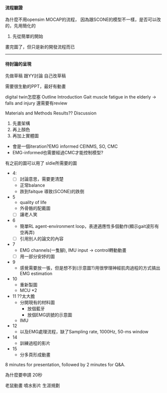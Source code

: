 #### 流程驗證
為什麼不用opensim MOCAP的流程，
因為跟SCONE的模型不一樣，是否可以改的，先用簡化的
1. 先從簡單的開始

畫完圖了，但只是新的開發流程而已

---
#### 待討論的呈現
先做草稿
跟YY討論
自己改草稿

需要很生動的PPT，最好有動畫

digital twin怎麼塞
Outline
Introduction
Gait
muscle fatigue in the elderly -> falls and injury
還需要有review

Materials and Methods
Results??
Discussion

1. 先畫架構
2. 再上顏色
3. 再加上實體圖

- 會是一個iteration?EMG informed CEINMS, SO, CMC
- EMG-informed也需要經過CMC才能控制模型?

有之前的圖可以用了
sldie所需要的圖
- 4:
	- [ ] 討論意思，需要更清楚
	- 正常balance
	- 跌到faitque 導致(SCONE)的跌倒
- 5
	- quality of life
	- 外骨骼的配戴圖
	- [ ] 讓老人笑
- 6
	- 簡單RL agent-environment loop，表達適應性多個動作(顯示gait波形有空再弄)
	- [ ] 引用別人的論文的內容
- 7
	- EMG channels(一隻腳), IMU input -> control轉動動畫
	- [ ] 用一部分安妤的圖
- 9
	- 感覺需要放一張，但是想不到(示意圖?)用很學理神經肌肉過程的方式搞出EMG estimation
- 10
	- 重新製圖
	- MCU \*2
- 11 ??太大膽
	- 分開現有的材料圖
		- 放個藍牙
		- 放個EMG訊號的示意圖
	- IMU
- 12
	- 以及EMG處理流程，缺了Sampling rate, 1000Hz, 50-ms window
- 14
	- 訓練過程的影片
- 15
	- 分多頁形成動畫


8 minutes for presentation, followed by 2 minutes for Q&A.

為什麼要申請
20秒

老鼠動畫
噴水影片
生涯規劃